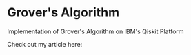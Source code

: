 # Grover's Algorithm 
Implementation of Grover's Algorithm on IBM's Qiskit Platform

Check out my article here: 
